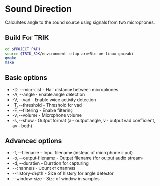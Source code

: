Sound Direction
===============

Calculates angle to the sound source using signals from two microphones.

Build For TRIK
--------------

```bash
cd $PROJECT_PATH
source $TRIK_SDK/environment-setup-armv5te-oe-linux-gnueabi
qmake
make
```

Basic options
--------------

* -D, --micr-dist   -   Half distance between microphones
* -A, --angle       -   Enable angle detection
* -V, --vad         -   Enable voice activity detection
* -T, --threshold   -   Threshold for vad
* -F, --filtering   -   Enable filtering
* -v, --volume      -   Microphone volume
* -s, --show        -   Output format (a - output angle, v - output vad coefficient, av - both)

Advanced options
--------------

* -f, --filename        -   Input filename (instead of microphone input)
* -o, --output-filename -   Output filename (for output audio stream)
* -d, --duration        -   Duration for capturing
* --channels            -   Count of channels
* --history-depth       -   Size of history for angle detector
* --window-size         -   Size of window in samples

